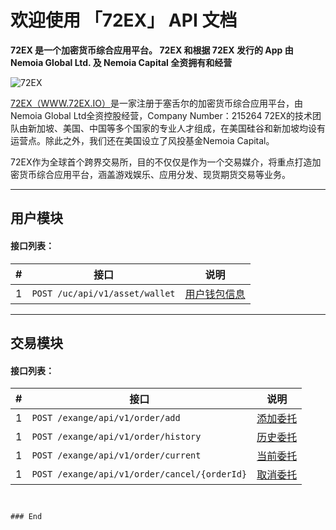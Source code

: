 
# 欢迎使用 「72EX」 API 文档

**72EX 是一个加密货币综合应用平台。
72EX 和根据 72EX 发行的 App 由 Nemoia Global Ltd. 及 Nemoia Capital 全资拥有和经营**


![72EX](https://www.72ex.io/logo.png "72EX")


[72EX（WWW.72EX.IO）](https://www.72ex.io)是一家注册于塞舌尔的加密货币综合应用平台，由Nemoia Global Ltd全资控股经营，Company Number：215264 72EX的技术团队由新加坡、美国、中国等多个国家的专业人才组成，在美国硅谷和新加坡均设有运营点。除此之外，我们还在美国设立了风投基金Nemoia Capital。

72EX作为全球首个跨界交易所，目的不仅仅是作为一个交易媒介，将重点打造加密货币综合应用平台，涵盖游戏娱乐、应用分发、现货期货交易等业务。

---


## 用户模块

#### 接口列表：

<table>
    <thead>
        <tr>
            <th>#</th>
            <th>接口</th>
            <th>说明</th>
        </tr>
    </thead>
    <tbody>
        <tr>
            <td>1</td>
            <td><code>POST /uc/api/v1/asset/wallet</code></td>
            <td><a href="#" target="_blank" rel="nofollow">用户钱包信息</a></td>
        </tr>       
    </tbody>
</table>
   

---

## 交易模块

#### 接口列表：
   
<table>
    <thead>
        <tr>
            <th>#</th>
            <th>接口</th>
            <th>说明</th>
        </tr>
    </thead>
    <tbody>
        <tr>
            <td>1</td>
            <td><code>POST /exange/api/v1/order/add</code></td>
            <td><a href="#" target="_blank" rel="nofollow">添加委托</a></td>
        </tr>    
        <tr>
            <td>1</td>
            <td><code>POST /exange/api/v1/order/history</code></td>
            <td><a href="#" target="_blank" rel="nofollow">历史委托</a></td>
        </tr>   
        <tr>
            <td>1</td>
            <td><code>POST /exange/api/v1/order/current</code></td>
            <td><a href="#" target="_blank" rel="nofollow">当前委托</a></td>
        </tr>   
        <tr>
            <td>1</td>
            <td><code>POST /exange/api/v1/order/cancel/{orderId}</code></td>
            <td><a href="#" target="_blank" rel="nofollow">取消委托</a></td>
        </tr> 
    </tbody>
</table>




```


### End
